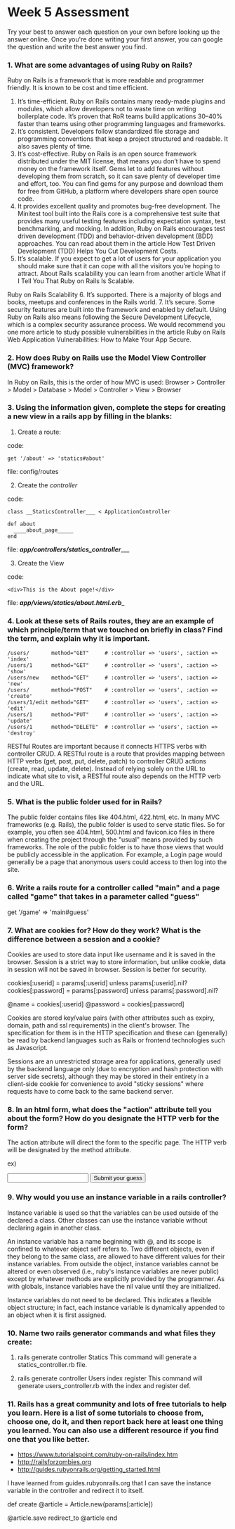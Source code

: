 # Week 5 Assessment

Try your best to answer each question on your own before looking up the answer online. Once you're done writing your first answer, you can google the question and write the best answer you find.

### 1. What are some advantages of using Ruby on Rails?
Ruby on Rails is a framework that is more readable and programmer friendly. It is known to be cost and time efficient.

1. It’s time-efficient. Ruby on Rails contains many ready-made plugins and modules, which allow developers not to waste time on writing boilerplate code. It’s proven that RoR teams build applications 30–40% faster than teams using other programming languages and frameworks.
2. It’s consistent. Developers follow standardized file storage and programming conventions that keep a project structured and readable. It also saves plenty of time.
3. It’s cost-effective. Ruby on Rails is an open source framework distributed under the MIT license, that means you don’t have to spend money on the framework itself. Gems let to add features without developing them from scratch, so it can save plenty of developer time and effort, too. You can find gems for any purpose and download them for free from GitHub, a platform where developers share open source code.
4. It provides excellent quality and promotes bug-free development. The Minitest tool built into the Rails core is a comprehensive test suite that provides many useful testing features including expectation syntax, test benchmarking, and mocking. In addition, Ruby on Rails encourages test driven development (TDD) and behavior-driven development (BDD) approaches. You can read about them in the article How Test Driven Development (TDD) Helps You Cut Development Costs.
5. It’s scalable. If you expect to get a lot of users for your application you should make sure that it can cope with all the visitors you’re hoping to attract. About Rails scalability you can learn from another article What if I Tell You That Ruby on Rails Is Scalable.

Ruby on Rails Scalability
6. It’s supported. There is a majority of blogs and books, meetups and conferences in the Rails world.
7. It’s secure. Some security features are built into the framework and enabled by default. Using Ruby on Rails also means following the Secure Development Lifecycle, which is a complex security assurance process. We would recommend you one more article to study possible vulnerabilities in the article Ruby on Rails Web Application Vulnerabilities: How to Make Your App Secure.

### 2. How does Ruby on Rails use the Model View Controller (MVC) framework?
In Ruby on Rails, this is the order of how MVC is used:
Browser > Controller > Model > Database > Model > Controller > View > Browser

### 3. Using the information given, complete the steps for creating a new view in a rails app by filling in the blanks:

  1. Create a route:

  code:
  ```
  get '/about' => 'statics#about'
  ```
  file: config/routes

  2. Create the _controller_

  code:
  ```
  class __StaticsController___ < ApplicationController

  def about
    ____about_page_____
  end
  ```

  file: ___app/controllers/statics_controller______

  3. Create the View

  code:

  ```
  <div>This is the About page!</div>
  ```

  file: ___app/views/statics/about.html.erb____


### 4. Look at these sets of Rails routes, they are an example of which principle/term that we touched on briefly in class? Find the term, and explain why it is important.

```
/users/       method="GET"     # :controller => 'users', :action => 'index'
/users/1      method="GET"     # :controller => 'users', :action => 'show'
/users/new    method="GET"     # :controller => 'users', :action => 'new'
/users/       method="POST"    # :controller => 'users', :action => 'create'
/users/1/edit method="GET"     # :controller => 'users', :action => 'edit'
/users/1      method="PUT"     # :controller => 'users', :action => 'update'
/users/1      method="DELETE"  # :controller => 'users', :action => 'destroy'
```

RESTful Routes are important because it connects HTTPS verbs with controller CRUD.
A RESTful route is a route that provides mapping between HTTP verbs (get, post, put, delete, patch) to controller CRUD actions (create, read, update, delete). Instead of relying solely on the URL to indicate what site to visit, a RESTful route also depends on the HTTP verb and the URL.

### 5. What is the public folder used for in Rails?
The public folder contains files like 404.html, 422.html, etc.
In many MVC frameworks (e.g. Rails), the public folder is used to serve static files. So for example, you often see 404.html, 500.html and favicon.ico files in there when creating the project through the "usual" means provided by such frameworks.
The role of the public folder is to have those views that would be publicly accessible in the application. For example, a Login page would generally be a page that anonymous users could access to then log into the site.

### 6. Write a rails route for a controller called "main" and a page called "game" that takes in a parameter called "guess"
get '/game' => 'main#guess'

### 7. What are cookies for? How do they work? What is the difference between a session and a cookie?
Cookies are used to store data input like username and it is saved in the browser. Session is a strict way to store information, but unlike cookie, data in session will not be saved in browser. Session is better for security.

cookies[:userid] = params[:userid] unless
params[:userid].nil?
cookies[:password] = params[:password] unless
params[:password].nil?

@name = cookies[:userid]
@password = cookies[:password]

Cookies are stored key/value pairs (with other attributes such as
expiry, domain, path and ssl requirements) in the client's browser.  The
specification for them is in the HTTP specification and these can
(generally) be read by backend languages such as Rails or frontend
technologies such as Javascript.

Sessions are an unrestricted storage area for applications, generally
used by the backend language only (due to encryption and hash protection with
server side secrets), although they may be stored in their entirety in a
client-side cookie for convenience to avoid "sticky sessions" where
requests have to come back to the same backend server.

### 8. In an html form, what does the "action" attribute tell you about the form?  How do you designate the HTTP verb for the form?
The action attribute will direct the form to the specific page. The HTTP verb will be designated by the method attribute.

ex) <form action = "game" method = "get">
  <input type = "number" name = "numberStuff" />
  <input type = "submit" value= "Submit your guess"  />
</form>


### 9. Why would you use an instance variable in a rails controller?
Instance variable is used so that the variables can be used outside of the declared a class. Other classes can use the instance variable without declaring again in another class.

An instance variable has a name beginning with @, and its scope is confined to whatever object self refers to. Two different objects, even if they belong to the same class, are allowed to have different values for their instance variables. From outside the object, instance variables cannot be altered or even observed (i.e., ruby's instance variables are never public) except by whatever methods are explicitly provided by the programmer. As with globals, instance variables have the nil value until they are initialized.

Instance variables do not need to be declared. This indicates a flexible object structure; in fact, each instance variable is dynamically appended to an object when it is first assigned.



### 10. Name two rails generator commands and what files they create:
1. rails generate controller Statics
This command will generate a statics_controller.rb file.

2. rails generate controller Users index register
This command will generate users_controller.rb with the index and register def.

### 11. Rails has a great community and lots of free tutorials to help you learn. Here is a list of some tutorials to choose from, choose one, do it, and then report back here at least one thing you learned. You can also use a different resource if you find one that you like better.

- https://www.tutorialspoint.com/ruby-on-rails/index.htm
- http://railsforzombies.org
- http://guides.rubyonrails.org/getting_started.html

I have learned from guides.rubyonrails.org that I can save the instance variable in the controller and redirect it to itself.

def create
  @article = Article.new(params[:article])

  @article.save
  redirect_to @article
end
